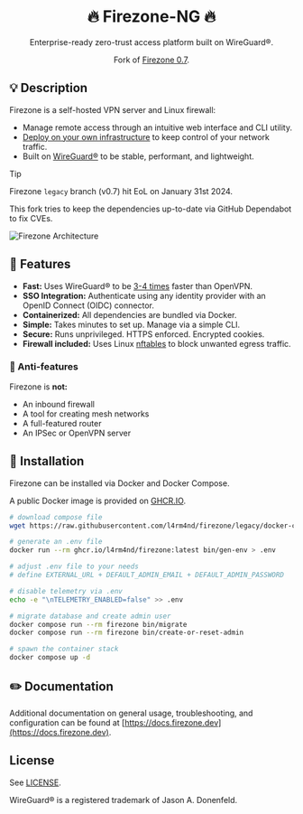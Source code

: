<div align="center" width="100%">
    <h1>🔥 Firezone-NG 🔥</h1>
    <p>Enterprise-ready zero-trust access platform built on WireGuard®.</p><p>
    <p>Fork of <a href="https://github.com/firezone/firezone/tree/legacy">Firezone 0.7</a>.<br>
</div>

## 💡 Description

Firezone is a self-hosted VPN server and Linux firewall:

- Manage remote access through an intuitive web interface and CLI utility.
- [Deploy on your own infrastructure](https://docs.firezone.dev/deploy?utm_source=readme)
  to keep control of your network traffic.
- Built on [WireGuard®](https://www.wireguard.com/) to be stable, performant,
  and lightweight.

> [!TIP]
> Firezone `legacy` branch (v0.7) hit EoL on January 31st 2024.
>
> This fork tries to keep the dependencies up-to-date via GitHub Dependabot to fix CVEs.

![Firezone Architecture](https://user-images.githubusercontent.com/52545545/183804397-ae81ca4e-6972-41f9-80d4-b431a077119d.png)

## 💎 Features

- **Fast:** Uses WireGuard® to be
  [3-4 times](https://wireguard.com/performance/) faster than OpenVPN.
- **SSO Integration:** Authenticate using any identity provider with an OpenID
  Connect (OIDC) connector.
- **Containerized:** All dependencies are bundled via Docker.
- **Simple:** Takes minutes to set up. Manage via a simple CLI.
- **Secure:** Runs unprivileged. HTTPS enforced. Encrypted cookies.
- **Firewall included:** Uses Linux [nftables](https://netfilter.org) to block
  unwanted egress traffic.

### 🚫 Anti-features

Firezone is **not:**

- An inbound firewall
- A tool for creating mesh networks
- A full-featured router
- An IPSec or OpenVPN server

## 🐋 Installation

Firezone can be installed via Docker and Docker Compose.

A public Docker image is provided on [GHCR.IO](https://github.com/l4rm4nd/firezone/pkgs/container/firezone).

````bash
# download compose file
wget https://raw.githubusercontent.com/l4rm4nd/firezone/legacy/docker-compose.yml

# generate an .env file
docker run --rm ghcr.io/l4rm4nd/firezone:latest bin/gen-env > .env

# adjust .env file to your needs
# define EXTERNAL_URL + DEFAULT_ADMIN_EMAIL + DEFAULT_ADMIN_PASSWORD

# disable telemetry via .env
echo -e "\nTELEMETRY_ENABLED=false" >> .env

# migrate database and create admin user
docker compose run --rm firezone bin/migrate
docker compose run --rm firezone bin/create-or-reset-admin

# spawn the container stack
docker compose up -d
````

## ✏️ Documentation

Additional documentation on general usage, troubleshooting, and configuration
can be found at [https://docs.firezone.dev](https://docs.firezone.dev).

## License

See [LICENSE](LICENSE).

WireGuard® is a registered trademark of Jason A. Donenfeld.
